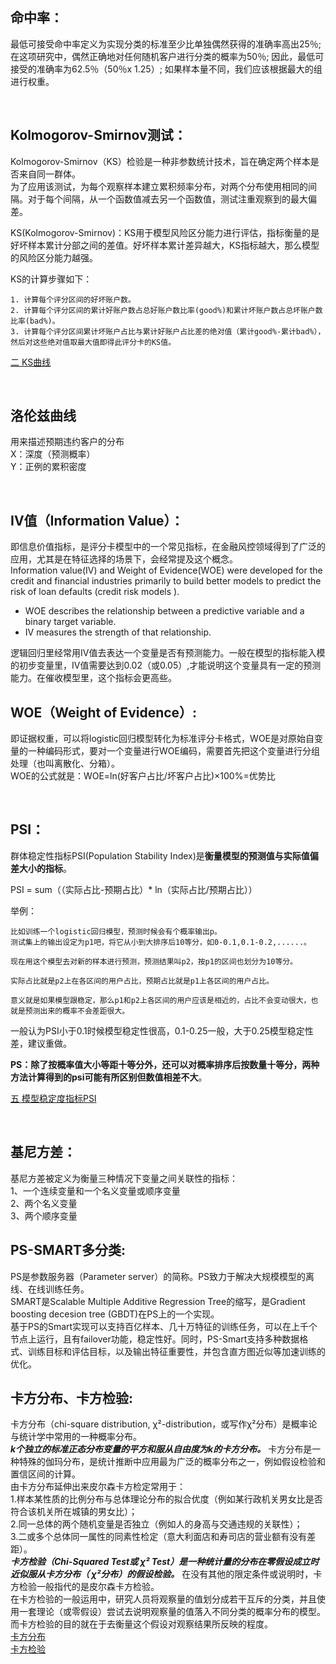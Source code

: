 ## 命中率： 
最低可接受命中率定义为实现分类的标准至少比单独偶然获得的准确率高出25％; 在这项研究中，偶然正确地对任何随机客户进行分类的概率为50％; 因此，最低可接受的准确率为62.5％（50％x 1.25）; 如果样本量不同，我们应该根据最大的组进行权重。

&nbsp;
## Kolmogorov-Smirnov测试：  
Kolmogorov-Smirnov（KS）检验是一种非参数统计技术，旨在确定两个样本是否来自同一群体。  
为了应用该测试，为每个观察样本建立累积频率分布，对两个分布使用相同的间隔。对于每个间隔，从一个函数值减去另一个函数值，测试注重观察到的最大偏差。

KS(Kolmogorov-Smirnov)：KS用于模型风险区分能力进行评估，指标衡量的是好坏样本累计分部之间的差值。好坏样本累计差异越大，KS指标越大，那么模型的风险区分能力越强。

KS的计算步骤如下：
```
1. 计算每个评分区间的好坏账户数。
2. 计算每个评分区间的累计好账户数占总好账户数比率(good%)和累计坏账户数占总坏账户数比率(bad%)。
3. 计算每个评分区间累计坏账户占比与累计好账户占比差的绝对值（累计good%-累计bad%），然后对这些绝对值取最大值即得此评分卡的KS值。
```
[二 KS曲线](https://blog.csdn.net/zwqjoy/article/details/84859405#%E4%BA%8C%E3%80%81KS%E6%9B%B2%E7%BA%BF)

&nbsp;
## 洛伦兹曲线
用来描述预期违约客户的分布  
X：深度（预测概率）       
Y：正例的累积密度

&nbsp;
## IV值（Information Value）：  
即信息价值指标，是评分卡模型中的一个常见指标，在金融风控领域得到了广泛的应用，尤其是在特征选择的场景下，会经常提及这个概念。  
Information value(IV) and Weight of Evidence(WOE) were developed for the credit and financial industries primarily to build better models to predict the risk of loan defaults (credit risk models ).  
+ WOE describes the relationship between a predictive variable and a binary target variable.
+ IV measures the strength of that relationship.  

逻辑回归里经常用IV值去表达一个变量是否有预测能力。一般在模型的指标能入模的初步变量里，IV值需要达到0.02（或0.05）,才能说明这个变量具有一定的预测能力。在催收模型里，这个指标会更高些。

## WOE（Weight of Evidence）: 
即证据权重，可以将logistic回归模型转化为标准评分卡格式，WOE是对原始自变量的一种编码形式，要对一个变量进行WOE编码，需要首先把这个变量进行分组处理（也叫离散化、分箱）。  
WOE的公式就是：WOE=ln(好客户占比/坏客户占比)×100%=优势比

&nbsp;
## PSI： 
群体稳定性指标PSI(Population Stability Index)是**衡量模型的预测值与实际值偏差大小的指标**。

PSI = sum（（实际占比-预期占比）* ln（实际占比/预期占比））

举例：
```
比如训练一个logistic回归模型，预测时候会有个概率输出p。
测试集上的输出设定为p1吧，将它从小到大排序后10等分，如0-0.1,0.1-0.2,......。

现在用这个模型去对新的样本进行预测，预测结果叫p2，按p1的区间也划分为10等分。

实际占比就是p2上在各区间的用户占比，预期占比就是p1上各区间的用户占比。

意义就是如果模型跟稳定，那么p1和p2上各区间的用户应该是相近的，占比不会变动很大，也就是预测出来的概率不会差距很大。
```
一般认为PSI小于0.1时候模型稳定性很高，0.1-0.25一般，大于0.25模型稳定性差，建议重做。

**PS：除了按概率值大小等距十等分外，还可以对概率排序后按数量十等分，两种方法计算得到的psi可能有所区别但数值相差不大**。

[五 模型稳定度指标PSI](https://blog.csdn.net/zwqjoy/article/details/84859405#%E4%BA%94%20%E6%A8%A1%E5%9E%8B%E7%A8%B3%E5%AE%9A%E5%BA%A6%E6%8C%87%E6%A0%87PSI)

&nbsp;
## 基尼方差：  
基尼方差被定义为衡量三种情况下变量之间关联性的指标：  
1、一个连续变量和一个名义变量或顺序变量  
2、两个名义变量  
3、两个顺序变量  


## PS-SMART多分类: 
PS是参数服务器（Parameter server）的简称。PS致力于解决大规模模型的离线、在线训练任务。  
SMART是Scalable Multiple Additive Regression Tree的缩写，是Gradient boosting decesion tree (GBDT)在PS上的一个实现。  
基于PS的Smart实现可以支持百亿样本、几十万特征的训练任务，可以在上千个节点上运行，且有failover功能，稳定性好。同时，PS-Smart支持多种数据格式、训练目标和评估目标，以及输出特征重要性，并包含直方图近似等加速训练的优化。


## 卡方分布、卡方检验:  
卡方分布（chi-square distribution, χ²-distribution，或写作χ²分布）是概率论与统计学中常用的一种概率分布。  
***k个独立的标准正态分布变量的平方和服从自由度为k的卡方分布。***
卡方分布是一种特殊的伽玛分布，是统计推断中应用最为广泛的概率分布之一，例如假设检验和置信区间的计算。  
由卡方分布延伸出来皮尔森卡方检定常用于：  
1.样本某性质的比例分布与总体理论分布的拟合优度（例如某行政机关男女比是否符合该机关所在城镇的男女比）；  
2.同一总体的两个随机变量是否独立（例如人的身高与交通违规的关联性）；  
3.二或多个总体同一属性的同素性检定（意大利面店和寿司店的营业额有没有差距）。    
***卡方检验（Chi-Squared Test或 χ² Test）是一种统计量的分布在零假设成立时近似服从卡方分布（ χ²分布）的假设检验。***
在没有其他的限定条件或说明时，卡方检验一般指代的是皮尔森卡方检验。  
在卡方检验的一般运用中，研究人员将观察量的值划分成若干互斥的分类，并且使用一套理论（或零假设）尝试去说明观察量的值落入不同分类的概率分布的模型。而卡方检验的目的就在于去衡量这个假设对观察结果所反映的程度。  
[卡方分布](https://zh.wikipedia.org/wiki/%E5%8D%A1%E6%96%B9%E5%88%86%E4%BD%88)  
[卡方检验](https://zh.wikipedia.org/wiki/%E5%8D%A1%E6%96%B9%E6%A3%80%E9%AA%8C)

